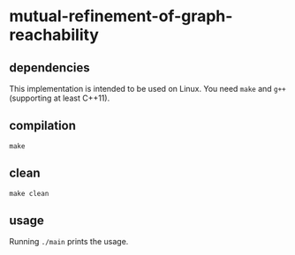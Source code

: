 # mutual-refinement-of-graph-reachability

## dependencies
This implementation is intended to be used on Linux.
You need `make` and `g++` (supporting at least C++11).

## compilation
`make`

## clean
`make clean`

## usage
Running `./main` prints the usage.
